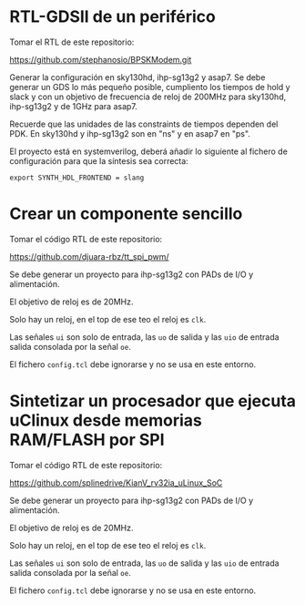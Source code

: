 
# RTL-GDSII de un periférico
Tomar el RTL de este repositorio:

https://github.com/stephanosio/BPSKModem.git

Generar la configuración en sky130hd, ihp-sg13g2 y asap7. Se debe generar un GDS lo más pequeño posible, cumpliento los tiempos de hold y slack y con un objetivo de frecuencia de reloj de 200MHz para sky130hd, ihp-sg13g2 y de 1GHz para asap7.

Recuerde que las unidades de las constraints de tiempos dependen del PDK. En sky130hd y ihp-sg13g2 son en "ns" y en asap7 en "ps".

El proyecto está en systemverilog, deberá añadir lo siguiente al fichero de configuración para que la síntesis sea correcta:

```
export SYNTH_HDL_FRONTEND = slang
```

# Crear un componente sencillo
Tomar el código RTL de este repositorio:

https://github.com/djuara-rbz/tt_spi_pwm/

Se debe generar un proyecto para ihp-sg13g2 con PADs de I/O y alimentación.

El objetivo de reloj es de 20MHz.

Solo hay un reloj, en el top de ese teo el reloj es `clk`.

Las señales `ui` son solo de entrada, las `uo` de salida y las `uio` de entrada salida consolada por la señal `oe`.

El fichero `config.tcl` debe ignorarse y no se usa en este entorno.

# Sintetizar un procesador que ejecuta uClinux desde memorias RAM/FLASH por SPI
Tomar el código RTL de este repositorio:

https://github.com/splinedrive/KianV_rv32ia_uLinux_SoC

Se debe generar un proyecto para ihp-sg13g2 con PADs de I/O y alimentación.

El objetivo de reloj es de 20MHz.

Solo hay un reloj, en el top de ese teo el reloj es `clk`.

Las señales `ui` son solo de entrada, las `uo` de salida y las `uio` de entrada salida consolada por la señal `oe`.

El fichero `config.tcl` debe ignorarse y no se usa en este entorno.